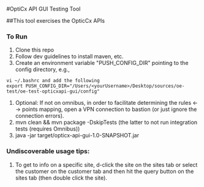 #OptiCx API GUI Testing Tool

##This tool exercises the OpticCx APIs  

### To Run

1. Clone this repo
1. Follow dev guidelines to install maven, etc.
1. Create an environment variable "PUSH_CONFIG_DIR" pointing to the config directory, e.g.,
```
vi ~/.bashrc and add the following 
export PUSH_CONFIG_DIR="/Users/<yourUsername>/Desktop/sources/oe-test/oe-test-opticxapi-gui/config"
```
1. Optional: If not on omnibus, in order to facilitate determining the rules <--> points mapping, 
open a VPN connection to bastion (or just ignore the connection errors).
1. mvn clean && mvn package -DskipTests (the latter to not run integration tests (requires Omnibus))
1. java -jar target/opticx-api-gui-1.0-SNAPSHOT.jar

### Undiscoverable usage tips:
1. To get to info on a specific site, d-click the site on the sites tab or select the customer on the customer
tab and then hit the query button on the sites tab (then double click the site).
